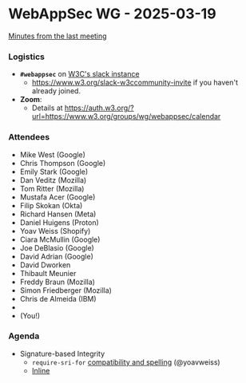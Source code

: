 # WebAppSec WG - 2025-03-19

[Minutes from the last meeting](https://github.com/w3c/webappsec/blob/main/meetings/2025/2025-02-29-minutes.md)

### Logistics
*   **`#webappsec`** on [W3C's slack instance](https://w3ccommunity.slack.com/)
    * <https://www.w3.org/slack-w3ccommunity-invite> if you haven't already joined.
*   **Zoom**:
    * Details at <https://auth.w3.org/?url=https://www.w3.org/groups/wg/webappsec/calendar>

### Attendees

* Mike West (Google)
* Chris Thompson (Google)
* Emily Stark (Google)
* Dan Veditz (Mozilla)
* Tom Ritter (Mozilla)
* Mustafa Acer (Google)
* Filip Skokan (Okta)
* Richard Hansen (Meta)  
* Daniel Huigens (Proton)
* Yoav Weiss (Shopify)
* Ciara McMullin (Google)
* Joe DeBlasio (Google)
* David Adrian (Google)
* David Dworken
* Thibault Meunier
* Freddy Braun (Mozilla)
* Simon Friedberger (Mozilla)
* Chris de Almeida (IBM)
*
*   (You!)


### Agenda

* Signature-based Integrity
  * `require-sri-for` [compatibility and spelling](https://github.com/w3c/webappsec-subresource-integrity/pull/129#issuecomment-2707042346) (@yoavweiss)
  * [Inline <script> Integrity](https://github.com/mikewest/inline-integrity) (@mikewest)
  * [What to do with unknown parameters?](https://github.com/WICG/signature-based-sri/issues/38) (@mikwest, @ddworken, et al) (@mikwest, @ddworken, et al)
  * FPWD of SRI2?
* [Post-quantum cryptography in Web Crypto](https://twiss.github.io/webcrypto-modern-algos/pqc.html)

### `require-sri-for` [compatibility and spelling](https://github.com/w3c/webappsec-subresource-integrity/pull/129#issuecomment-2707042346) 

yoav: Implemented `require-sri-for` in Chromium, attempted to ship it, and discovered existing content that broke because of unfortunate reliance on the thing that almost shipped. ~10 sites break. Suggestion on the bug to change the directive to something in `script-src`.

...: Need to consider inline as well as externalized scripts.

...: Don't have strong opinions, happy to get opinions from the group.

dveditz: Inline scripts? I thought we did integrity on inline scripts only, then layered it on SRI?

freddy: I looked into the history here. We debated a directive in CSP, an entirely different header, etc. I think there might be value, in light of the web integrity plans, to add a new policy header that would support what `require-sri-for` does. No draft yet, working on it.

yoav: A new header with keywords, first one would be `require-sri-for-scripts`.

freddy: Semantically, yes.

yoav: I'd like to ship.

freddy: I understand the urgency.

yoav: Timeline?

freddy: Weeks not months.

dadrian: Just 10 sites? Can we break them?

yoav: We could, if we're convinced that we want this spelling. Seems like mostly Canadian education sites that aren't maintained. I'd feel bad about breaking them. But we could. We could also keep `require-sri-for` as a CSP directive, but change the spelling: `require-sri` or `require-sri-for2`. Just aiming to solve compat problems as well as accepting suggestions about the spelling.

freddy: Forward compat?

yoav: People added this header with future values that don't exist, but doing it without the SRI implementation.

freddy: If we were to take `require-sri-for` as it exists now and allowed it for script and style, it wouldn't work for other things: images, etc.

yoav: I think it would, unless folks already had the `worklet` keyword or something.

freddy: Got it. Agree.

mike: Ok, Freddy's going to put a proposal together. Yoav, how much urgency is there?

yoav: A bunch. A month might be fine, but would appreciate going faster.

mike: Maybe you can go work with Freddy and go faster?

freddy + yoav: Yup.


### [Inline <script> Integrity](https://github.com/mikewest/inline-integrity)

mike: SRI only applies to external resources, the `integrity` attribute doesnt apply to inline script text. The CSP spec does some of that with script hashes/nonces to control inline & external scripts. The hashes put into a CSP header sort-of layer on top of SRI to enable this. This doesn't entirely work for SRI & inline. 

mike: We learned that hashes are a bit brittle, as content changes over time. We explored signatures for external scripts (see previous meetings and later on today's agenda).

Dan: Yes, CSP != SRI

mike: Some folks distribute scripts embedded directly in HTML pages, but dynamically. For those the entity that is reponsible for the script vs. the entity that is responsible for HTTP headers are different! That means, they just can't use CSP at all. See issue https://github.com/WICG/signature-based-sri/issues/10.

mike: Therefore, I put together a quick draft that asks a lot of questions (see meeting notes header above). Do you agree this should be solved by SRI? Are these the same open questions that others have?

mike: TLDR: Use `integrity` attribute on inline scripts. Tried implementing this in Chromium, was really simple to do. WDYAT?

Emily: Why do we want this to be checked in the browser?

mike: Templating system does things in the frontend. It would work with `fetch` and integrity options, indeed. But that's not what sites out there appear to be using (e.g., Cloudflare and ???). A CSP that generally prevents inline scripts but allows some specifically allowed inline scripts doesn't do the proper amount of coordination. Same for nonces: Apparently also not something sites do.

Yoav:  I now understand that if we added this as an SRI mechanism, `require-sri-for` would now also apply to inline content and break stuff.  We should certainly make it explicit that external-scripts != internal-scripts.

mike: Yes, best look at inline scripts on Shopify pages for your specific problem too. We need to leave room or invent separate directives/controls

Dan: I agree.

mike: Anyone who is interested, please look at the proposal.

Dan: Still doesn't protect from injection issues. Just like hash-based SRI, you need CSP as well for that.

Mike: Makes it possible for to list hashes without knowing the direct context. Provenance rather than content.

David adrian:  (More talk about provenance vs. content)


### [What to do with unknown parameters in SRI?](https://github.com/WICG/signature-based-sri/issues/38)

mike: Signature-based SRI works on a long IETF doc for signatures-over-HTTP (https://datatracker.ietf.org/doc/html/rfc9421). 

mike: How could we add metadata to this system? There is a registry that defines acceptable parameters for input to the signatures (cf. derived components, serialization)

mike: How do we support new stuff? What to do with unknown parameters?

mike:  As of now, the spec suggests ignoring unknown parameters as an input to the signature. However, an unbounded amount of signatures is possible and then the browser would only choose the signature it understands based on compatibility for unkown-new or unknown-old parameters.

mike: Another idea would be to also accept new, unknown parameters as input into the signature for future-compatibility such that you do not have to sign twice.

mike: This is exacerbated with key-roll-over mechanism that also requires to create multiple signatures as you transition all consumers & producers to the new key.

mike: People in issue 38 (see above) are already favorable, despite some trade-offs. 

mike: What is the wider group consensus?

(crickets)

Yoav: Ignoring unknown things vs. dropping the header if things are unknown.

mike: Only specific input. The header is a dictionary. I advocate we ignore a signature if we dont accept the rest

Yoav: Option 2 allows more convenience from my perspective.

mike: What parameters we choose to create in the future shouldn't affect the signature serialization. Then we're open to future-compatibility as part of this change.

mike: Finding good ideas after deployment once we have a working system and changing the spec just happens, but worrying a bit more about future-compat than w/ CSP seems important.

Yoav: the alternative to double-triple-quadruple-signatures would be people restricting themselves to a subset that is widely compatible. That is also not great.

mike: Maybe we should accept all headers instead of a listed set, but that will raise serialization concerns. Please y'all look and comment on the spec issue. I would like to resolve this discussion in the next coming weeks.

### FPWD for SRI2?

mike: publish existing SRI editor's draft as FPWD for "SRI Lvl 2" under the new w3c process, such that this will be be a Living Document.

mike: Any objections?

mike: Officially, there will be a call for consensus. Look at your emails soon.

mike: Fordward looking, we will need to be more careful about things that merge into SRI2 (similar to WHATWG working mode) that we have 2 implementations interested with tests and a positive standards position.

### [Post-quantum cryptography in Web Crypto](https://twiss.github.io/webcrypto-modern-algos/pqc.html)

daniel: Working with Anna Weine (Mozilla) to add post-quantum secure algoritithms to a web crypto draft: https://twiss.github.io/webcrypto-modern-algos/pqc.html. Adds a variety of algorithms, and some infrastructure to support them (key encapsulation for ML-KEM. for example). Just a personal draft at the moment, planning to propose to move this to WICG soon so we can get more people contributing.

daniel: Also adds a feature-detection mechanism: `SubtleCrypto.supports()`.

daniel: Last thing to flag: charter for this group says we can adopt proposals for maintenance of web crypto. Is this still in scope of maintaining the spec? Is adding new features OK? For the time being, it'll live in WICG, but would be good to understand what we'd need to do to get it into the main web crypto spec.

filip: Since this will likely request new IANA registrations (for Jose?), will need to end up in a published web crypto document at some point. Living editor's drafts haven't been accepted in the past.

dveditz: A living document in the W3C process actually does require us to publish official snapshots for IPR. We haven't yet done that in this group, but formal snapshots are the plan.

filip: Do WICG drafts have IPR protections?

dvedtiz: Less.

filip: Ed25519 is in that draft. Perhaps we're already overdue.

daniel: Curve 25519 is in the ED of the main spec. Already in this WG. Not sure about the process to publish.

dveditz: Like SRI, we need to publish a new FPWD to get it under the new process.

dadrian: Existing algorithms are coupled to hash algorithms. Pure ML-DSA, not has ML-DSA?

daniel: Yes. Fully specified algorthm names, no parameters.

filip: The spec does include digest algorithms that have interactions with ECDSA.

daniel: Open question about whether it should be legal to allow SHA-3 with existing algorithms that take a hash algorithm. Current text doesn't say anything about it, so it's ~allowed. But it'd be nice for the `supports()` method to say that it's not supported.

filip: It's not that it says you couldn;t do it. Current spec says that every algorithm in the digest registry is applicable to those that take a hash algorithm. For SHA-3, not a big problem. Is a big problem for cSHAKE.

daniel: In principle, this could be supported via the API. Could pass an object with parameters. But implementing it would be a different story. Perfectly reasonable for an implementation to say that's not supported, and add some text to the spec to make that decision legal.

